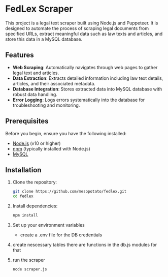 # FedLex Scraper

This project is a legal text scraper built using Node.js and Puppeteer. It is designed to automate the process of scraping legal documents from specified URLs, extract meaningful data such as law texts and articles, and store this data in a MySQL database.

## Features

- **Web Scraping**: Automatically navigates through web pages to gather legal text and articles.
- **Data Extraction**: Extracts detailed information including law text details, articles, and their associated metadata.
- **Database Integration**: Stores extracted data into MySQL database with robust data handling.
- **Error Logging**: Logs errors systematically into the database for troubleshooting and monitoring.

## Prerequisites

Before you begin, ensure you have the following installed:
- [Node.js](https://nodejs.org/en/download/) (v10 or higher)
- [npm](https://www.npmjs.com/get-npm) (typically installed with Node.js)
- [MySQL](https://dev.mysql.com/downloads/mysql/)

## Installation

1. Clone the repository:
   ```bash
   git clone https://github.com/mesopotato/fedlex.git
   cd fedlex

2. Install dependencies:
    ```bash 
    npm install

3. Set up your environment variables
    - create a .env file for the DB credentials

4. create nescessary tables 
    there are functions in the db.js modules for that 

5. run the scraper 
    ```bash 
    node scraper.js 